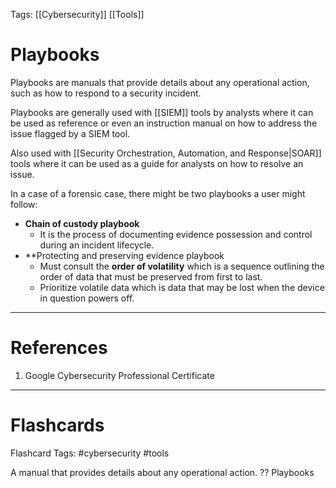 Tags: [[Cybersecurity]] [[Tools]]
# Playbooks

Playbooks are manuals that provide details about any operational action, such as how to respond to a security incident.

Playbooks are generally used with [[SIEM]] tools by analysts where it can be used as reference or even an instruction manual on how to address the issue flagged by a SIEM tool.

Also used with [[Security Orchestration, Automation, and Response|SOAR]] tools where it can be used as a guide for analysts on how to resolve an issue.

In a case of a forensic case, there might be two playbooks a user might follow:

- **Chain of custody playbook**
	- It is the process of documenting evidence possession and control during an incident lifecycle.
- **Protecting and preserving evidence playbook
	- Must consult the **order of volatility** which is a sequence outlining the order of data that must be preserved from first to last.
	- Prioritize volatile data which is data that may be lost when the device in question powers off.

---
# References

1. Google Cybersecurity Professional Certificate

---
# Flashcards

Flashcard Tags: #cybersecurity #tools 

A manual that provides details about any operational action.
??
Playbooks
<!--SR:!2024-07-02,52,290!2024-06-03,23,250-->